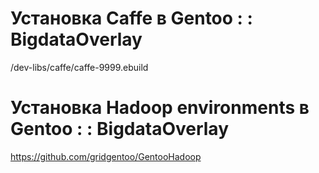 
# Установка Caffe в Gentoo : : BigdataOverlay
/dev-libs/caffe/caffe-9999.ebuild	

# Установка Hadoop environments в Gentoo : : BigdataOverlay
https://github.com/gridgentoo/GentooHadoop

